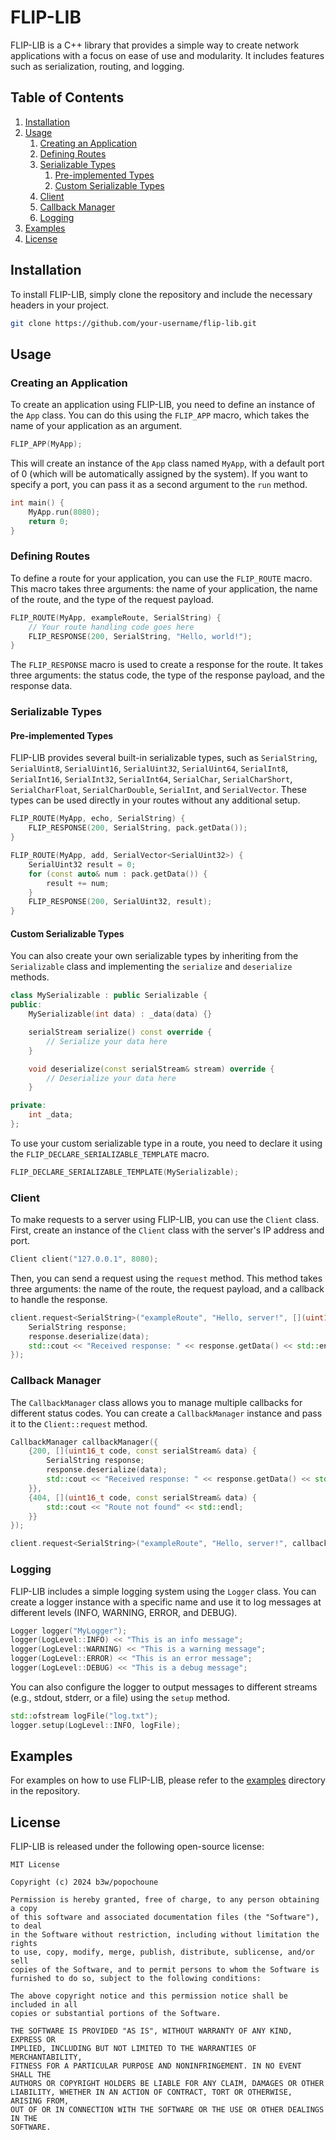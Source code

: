 # FLIP-LIB

FLIP-LIB is a C++ library that provides a simple way to create network applications with a focus on ease of use and modularity. It includes features such as serialization, routing, and logging.

## Table of Contents

1. [Installation](#installation)
2. [Usage](#usage)
    1. [Creating an Application](#creating-an-application)
    2. [Defining Routes](#defining-routes)
    3. [Serializable Types](#serializable-types)
        1. [Pre-implemented Types](#pre-implemented-types)
        2. [Custom Serializable Types](#custom-serializable-types)
    4. [Client](#client)
    5. [Callback Manager](#callback-manager)
    6. [Logging](#logging)
3. [Examples](#examples)
4. [License](#license)

## Installation

To install FLIP-LIB, simply clone the repository and include the necessary headers in your project.

```bash
git clone https://github.com/your-username/flip-lib.git
```

## Usage

### Creating an Application

To create an application using FLIP-LIB, you need to define an instance of the `App` class. You can do this using the `FLIP_APP` macro, which takes the name of your application as an argument.

```cpp
FLIP_APP(MyApp);
```

This will create an instance of the `App` class named `MyApp`, with a default port of 0 (which will be automatically assigned by the system). If you want to specify a port, you can pass it as a second argument to the `run` method.

```cpp
int main() {
    MyApp.run(8080);
    return 0;
}
```

### Defining Routes

To define a route for your application, you can use the `FLIP_ROUTE` macro. This macro takes three arguments: the name of your application, the name of the route, and the type of the request payload.

```cpp
FLIP_ROUTE(MyApp, exampleRoute, SerialString) {
    // Your route handling code goes here
    FLIP_RESPONSE(200, SerialString, "Hello, world!");
}
```

The `FLIP_RESPONSE` macro is used to create a response for the route. It takes three arguments: the status code, the type of the response payload, and the response data.

### Serializable Types

#### Pre-implemented Types

FLIP-LIB provides several built-in serializable types, such as `SerialString`, `SerialUint8`, `SerialUint16`, `SerialUint32`, `SerialUint64`, `SerialInt8`, `SerialInt16`, `SerialInt32`, `SerialInt64`, `SerialChar`, `SerialCharShort`, `SerialCharFloat`, `SerialCharDouble`, `SerialInt`, and `SerialVector`. These types can be used directly in your routes without any additional setup.

```cpp
FLIP_ROUTE(MyApp, echo, SerialString) {
    FLIP_RESPONSE(200, SerialString, pack.getData());
}

FLIP_ROUTE(MyApp, add, SerialVector<SerialUint32>) {
    SerialUint32 result = 0;
    for (const auto& num : pack.getData()) {
        result += num;
    }
    FLIP_RESPONSE(200, SerialUint32, result);
}
```

#### Custom Serializable Types

You can also create your own serializable types by inheriting from the `Serializable` class and implementing the `serialize` and `deserialize` methods.

```cpp
class MySerializable : public Serializable {
public:
    MySerializable(int data) : _data(data) {}

    serialStream serialize() const override {
        // Serialize your data here
    }

    void deserialize(const serialStream& stream) override {
        // Deserialize your data here
    }

private:
    int _data;
};
```

To use your custom serializable type in a route, you need to declare it using the `FLIP_DECLARE_SERIALIZABLE_TEMPLATE` macro.

```cpp
FLIP_DECLARE_SERIALIZABLE_TEMPLATE(MySerializable);
```

### Client

To make requests to a server using FLIP-LIB, you can use the `Client` class. First, create an instance of the `Client` class with the server's IP address and port.

```cpp
Client client("127.0.0.1", 8080);
```

Then, you can send a request using the `request` method. This method takes three arguments: the name of the route, the request payload, and a callback to handle the response.

```cpp
client.request<SerialString>("exampleRoute", "Hello, server!", [](uint16_t code, const serialStream& data) {
    SerialString response;
    response.deserialize(data);
    std::cout << "Received response: " << response.getData() << std::endl;
});
```

### Callback Manager

The `CallbackManager` class allows you to manage multiple callbacks for different status codes. You can create a `CallbackManager` instance and pass it to the `Client::request` method.

```cpp
CallbackManager callbackManager({
    {200, [](uint16_t code, const serialStream& data) {
        SerialString response;
        response.deserialize(data);
        std::cout << "Received response: " << response.getData() << std::endl;
    }},
    {404, [](uint16_t code, const serialStream& data) {
        std::cout << "Route not found" << std::endl;
    }}
});

client.request<SerialString>("exampleRoute", "Hello, server!", callbackManager);
```

### Logging

FLIP-LIB includes a simple logging system using the `Logger` class. You can create a logger instance with a specific name and use it to log messages at different levels (INFO, WARNING, ERROR, and DEBUG).

```cpp
Logger logger("MyLogger");
logger(LogLevel::INFO) << "This is an info message";
logger(LogLevel::WARNING) << "This is a warning message";
logger(LogLevel::ERROR) << "This is an error message";
logger(LogLevel::DEBUG) << "This is a debug message";
```

You can also configure the logger to output messages to different streams (e.g., stdout, stderr, or a file) using the `setup` method.

```cpp
std::ofstream logFile("log.txt");
logger.setup(LogLevel::INFO, logFile);
```

## Examples

For examples on how to use FLIP-LIB, please refer to the [examples](examples) directory in the repository.

## License

FLIP-LIB is released under the following open-source license:

```
MIT License

Copyright (c) 2024 b3w/popochoune

Permission is hereby granted, free of charge, to any person obtaining a copy
of this software and associated documentation files (the "Software"), to deal
in the Software without restriction, including without limitation the rights
to use, copy, modify, merge, publish, distribute, sublicense, and/or sell
copies of the Software, and to permit persons to whom the Software is
furnished to do so, subject to the following conditions:

The above copyright notice and this permission notice shall be included in all
copies or substantial portions of the Software.

THE SOFTWARE IS PROVIDED "AS IS", WITHOUT WARRANTY OF ANY KIND, EXPRESS OR
IMPLIED, INCLUDING BUT NOT LIMITED TO THE WARRANTIES OF MERCHANTABILITY,
FITNESS FOR A PARTICULAR PURPOSE AND NONINFRINGEMENT. IN NO EVENT SHALL THE
AUTHORS OR COPYRIGHT HOLDERS BE LIABLE FOR ANY CLAIM, DAMAGES OR OTHER
LIABILITY, WHETHER IN AN ACTION OF CONTRACT, TORT OR OTHERWISE, ARISING FROM,
OUT OF OR IN CONNECTION WITH THE SOFTWARE OR THE USE OR OTHER DEALINGS IN THE
SOFTWARE.
```